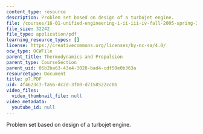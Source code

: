 ```yaml
---
content_type: resource
description: Problem set based on design of a turbojet engine.
file: /courses/16-01-unified-engineering-i-ii-iii-iv-fall-2005-spring-2006/4f4623c7fa56dc2d3f80d7158522cc8b_p7.PDF
file_size: 32242
file_type: application/pdf
learning_resource_types: []
license: https://creativecommons.org/licenses/by-nc-sa/4.0/
ocw_type: OCWFile
parent_title: Thermodynamics and Propulsion
parent_type: CourseSection
parent_uid: 05b2ba63-43e4-3028-bad4-cdf50e0b363a
resourcetype: Document
title: p7.PDF
uid: 4f4623c7-fa56-dc2d-3f80-d7158522cc8b
video_files:
  video_thumbnail_file: null
video_metadata:
  youtube_id: null
---
```

Problem set based on design of a turbojet engine.